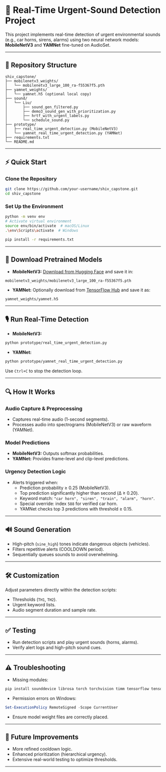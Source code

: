 # 🚨 Real-Time Urgent-Sound Detection Project

This project implements real-time detection of urgent environmental sounds (e.g., car horns, sirens, alarms) using two neural network models: **MobileNetV3** and **YAMNet** fine-tuned on AudioSet.

---

## 📁 Repository Structure

```
shiv_capstone/
├── mobilenetv3_weights/
│   └── mobilenetv3_large_100_ra-f55367f5.pth
├── yamnet_weights/
│   └── yamnet.h5 (optional local copy)
├── sound/
│   └── Liu/
│       ├── sound_gen_filtered.py
│       ├── demo3_sound_gen_with_prioritization.py
│       ├── hrtf_with_urgent_labels.py
│       └── schedule_sound.py
├── prototype/
│   ├── real_time_urgent_detection.py (MobileNetV3)
│   └── yamnet_real_time_urgent_detection.py (YAMNet)
├── requirements.txt
└── README.md
```

---

## ⚡ Quick Start

### Clone the Repository

```bash
git clone https://github.com/your-username/shiv_capstone.git
cd shiv_capstone
```

### Set Up the Environment

```bash
python -m venv env
# Activate virtual environment
source env/bin/activate  # macOS/Linux
.\env\Scripts\activate  # Windows

pip install -r requirements.txt
```

---

## 🔗 Download Pretrained Models

- **MobileNetV3:** [Download from Hugging Face](https://huggingface.co/shiertier/models/resolve/main/mobilenetv3_large_100_ra-f55367f5.pth) and save it in:

```
mobilenetv3_weights/mobilenetv3_large_100_ra-f55367f5.pth
```

- **YAMNet:** Optionally download from [TensorFlow Hub](https://tfhub.dev/google/yamnet/1) and save it as:

```
yamnet_weights/yamnet.h5
```

---

## 🎙️ Run Real-Time Detection

- **MobileNetV3:**

```bash
python prototype/real_time_urgent_detection.py
```

- **YAMNet:**

```bash
python prototype/yamnet_real_time_urgent_detection.py
```

Use `Ctrl+C` to stop the detection loop.

---

## 🔍 How It Works

### Audio Capture & Preprocessing
- Captures real-time audio (1-second segments).
- Processes audio into spectrograms (MobileNetV3) or raw waveform (YAMNet).

### Model Predictions
- **MobileNetV3:** Outputs softmax probabilities.
- **YAMNet:** Provides frame-level and clip-level predictions.

### Urgency Detection Logic
- Alerts triggered when:
  - Prediction probability ≥ 0.25 (MobileNetV3).
  - Top prediction significantly higher than second (Δ ≥ 0.20).
  - Keyword match: `"car horn", "siren", "train", "alarm", "horn"`.
  - Special override: index `588` for verified car horn.
  - YAMNet checks top 3 predictions with threshold ≥ 0.15.

---

## 🔊 Sound Generation

- High-pitch (`sine_high`) tones indicate dangerous objects (vehicles).
- Filters repetitive alerts (COOLDOWN period).
- Sequentially queues sounds to avoid overwhelming.

---

## 🛠️ Customization

Adjust parameters directly within the detection scripts:

- Thresholds (`TH1`, `TH2`).
- Urgent keyword lists.
- Audio segment duration and sample rate.

---

## ✅ Testing

- Run detection scripts and play urgent sounds (horns, alarms).
- Verify alert logs and high-pitch sound cues.

---

## ⚠️ Troubleshooting

- Missing modules:

```bash
pip install sounddevice librosa torch torchvision timm tensorflow tensorflow_hub pygame numpy scipy
```

- Permission errors on Windows:

```powershell
Set-ExecutionPolicy RemoteSigned -Scope CurrentUser
```

- Ensure model weight files are correctly placed.

---

## 🌟 Future Improvements

- More refined cooldown logic.
- Enhanced prioritization (hierarchical urgency).
- Extensive real-world testing to optimize thresholds.

---
